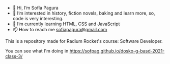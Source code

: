 - 👋 Hi, I’m Sofía Pagura
- 👀 I’m interested in history, fiction novels, baking and learn more, so, code is very interesting.
- 🌱 I’m currently learning HTML, CSS and JavaScript
- 📫 How to reach me sofiapagura@gmail.com

This is a repository made for Radium Rocket's course: Software Developer. 

You can see what I'm doing in https://sofpag.github.io/dosko-g-basd-2021-class-3/ 


<!---
sofpag/sofpag is a ✨ special ✨ repository because its `README.md` (this file) appears on your GitHub profile.
You can click the Preview link to take a look at your changes.
--->
